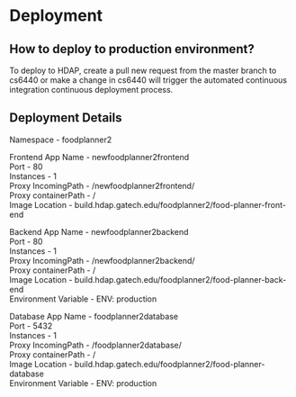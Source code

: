 # Deployment
## How to deploy to production environment?
To deploy to HDAP, create a pull new request from the master branch to cs6440 or make a change in cs6440 will trigger the automated continuous integration continuous deployment process.

## Deployment Details
Namespace - foodplanner2

Frontend App Name - newfoodplanner2frontend  
Port - 80  
Instances - 1  
Proxy IncomingPath - /newfoodplanner2frontend/  
Proxy containerPath - /  
Image Location - build.hdap.gatech.edu/foodplanner2/food-planner-front-end  

Backend App Name - newfoodplanner2backend  
Port - 80  
Instances - 1  
Proxy IncomingPath - /newfoodplanner2backend/  
Proxy containerPath - /  
Image Location - build.hdap.gatech.edu/foodplanner2/food-planner-back-end  
Environment Variable - ENV: production  

Database App Name - foodplanner2database  
Port - 5432  
Instances - 1  
Proxy IncomingPath - /foodplanner2database/  
Proxy containerPath - /  
Image Location - build.hdap.gatech.edu/foodplanner2/food-planner-database  
Environment Variable - ENV: production  
